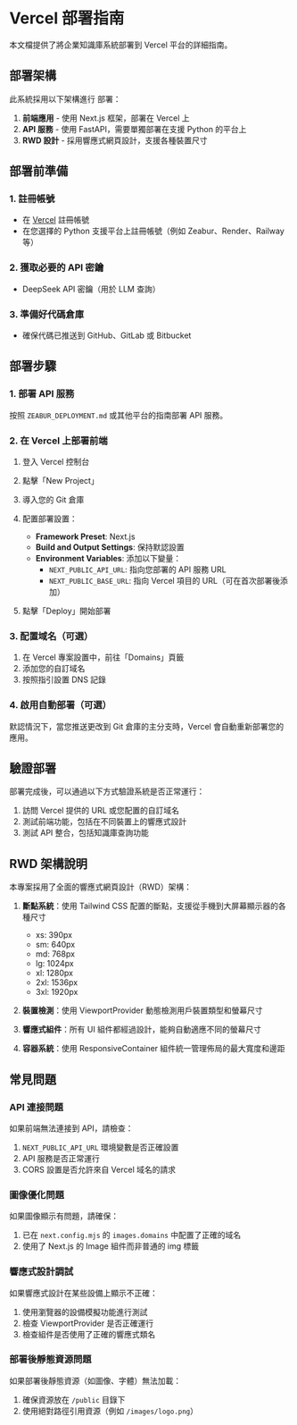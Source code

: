 # Vercel 部署指南

本文檔提供了將企業知識庫系統部署到 Vercel 平台的詳細指南。

## 部署架構

此系統採用以下架構進行    部署：

1. **前端應用** - 使用 Next.js 框架，部署在 Vercel 上
2. **API 服務** - 使用 FastAPI，需要單獨部署在支援 Python 的平台上
3. **RWD 設計** - 採用響應式網頁設計，支援各種裝置尺寸

## 部署前準備

### 1. 註冊帳號

- 在 [Vercel](https://vercel.com) 註冊帳號
- 在您選擇的 Python 支援平台上註冊帳號（例如 Zeabur、Render、Railway 等）

### 2. 獲取必要的 API 密鑰

- DeepSeek API 密鑰（用於 LLM 查詢）

### 3. 準備好代碼倉庫

- 確保代碼已推送到 GitHub、GitLab 或 Bitbucket

## 部署步驟

### 1. 部署 API 服務

按照 `ZEABUR_DEPLOYMENT.md` 或其他平台的指南部署 API 服務。

### 2. 在 Vercel 上部署前端

1. 登入 Vercel 控制台
2. 點擊「New Project」
3. 導入您的 Git 倉庫
4. 配置部署設置：
   - **Framework Preset**: Next.js
   - **Build and Output Settings**: 保持默認設置
   - **Environment Variables**: 添加以下變量：
     - `NEXT_PUBLIC_API_URL`: 指向您部署的 API 服務 URL
     - `NEXT_PUBLIC_BASE_URL`: 指向 Vercel 項目的 URL（可在首次部署後添加）

5. 點擊「Deploy」開始部署

### 3. 配置域名（可選）

1. 在 Vercel 專案設置中，前往「Domains」頁籤
2. 添加您的自訂域名
3. 按照指引設置 DNS 記錄

### 4. 啟用自動部署（可選）

默認情況下，當您推送更改到 Git 倉庫的主分支時，Vercel 會自動重新部署您的應用。

## 驗證部署

部署完成後，可以通過以下方式驗證系統是否正常運行：

1. 訪問 Vercel 提供的 URL 或您配置的自訂域名
2. 測試前端功能，包括在不同裝置上的響應式設計
3. 測試 API 整合，包括知識庫查詢功能

## RWD 架構說明

本專案採用了全面的響應式網頁設計（RWD）架構：

1. **斷點系統**：使用 Tailwind CSS 配置的斷點，支援從手機到大屏幕顯示器的各種尺寸
   - xs: 390px
   - sm: 640px
   - md: 768px
   - lg: 1024px
   - xl: 1280px
   - 2xl: 1536px
   - 3xl: 1920px

2. **裝置檢測**：使用 ViewportProvider 動態檢測用戶裝置類型和螢幕尺寸

3. **響應式組件**：所有 UI 組件都經過設計，能夠自動適應不同的螢幕尺寸

4. **容器系統**：使用 ResponsiveContainer 組件統一管理佈局的最大寬度和邊距

## 常見問題

### API 連接問題

如果前端無法連接到 API，請檢查：

1. `NEXT_PUBLIC_API_URL` 環境變數是否正確設置
2. API 服務是否正常運行
3. CORS 設置是否允許來自 Vercel 域名的請求

### 圖像優化問題

如果圖像顯示有問題，請確保：

1. 已在 `next.config.mjs` 的 `images.domains` 中配置了正確的域名
2. 使用了 Next.js 的 Image 組件而非普通的 img 標籤

### 響應式設計調試

如果響應式設計在某些設備上顯示不正確：

1. 使用瀏覽器的設備模擬功能進行測試
2. 檢查 ViewportProvider 是否正確運行
3. 檢查組件是否使用了正確的響應式類名

### 部署後靜態資源問題

如果部署後靜態資源（如圖像、字體）無法加載：

1. 確保資源放在 `/public` 目錄下
2. 使用絕對路徑引用資源（例如 `/images/logo.png`） 